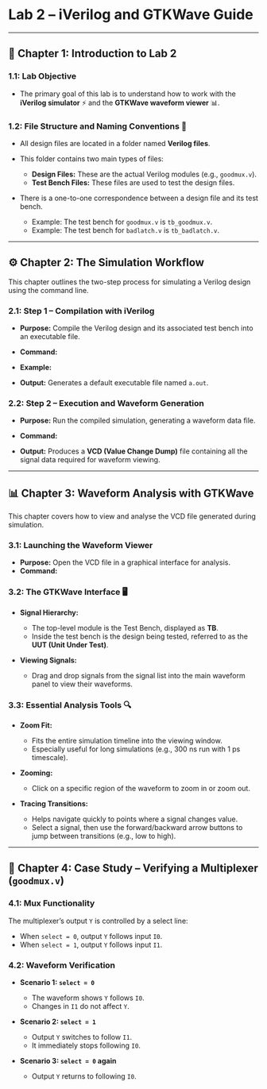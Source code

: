 # Lab 2 – iVerilog and GTKWave Guide

---

## 📘 Chapter 1: Introduction to Lab 2

### 1.1: Lab Objective  
- The primary goal of this lab is to understand how to work with the **iVerilog simulator** ⚡ and the **GTKWave waveform viewer** 📊.  

### 1.2: File Structure and Naming Conventions 📂  
- All design files are located in a folder named **Verilog files**.  
- This folder contains two main types of files:  
  - **Design Files:** These are the actual Verilog modules (e.g., `goodmux.v`).  
  - **Test Bench Files:** These files are used to test the design files.  

- There is a one-to-one correspondence between a design file and its test bench.  
  - Example: The test bench for `goodmux.v` is `tb_goodmux.v`.  
  - Example: The test bench for `badlatch.v` is `tb_badlatch.v`.  

---

## ⚙️ Chapter 2: The Simulation Workflow  

This chapter outlines the two-step process for simulating a Verilog design using the command line.  

### 2.1: Step 1 – Compilation with iVerilog  
- **Purpose:** Compile the Verilog design and its associated test bench into an executable file.  
- **Command:**  


- **Example:**  


- **Output:** Generates a default executable file named `a.out`.  

### 2.2: Step 2 – Execution and Waveform Generation  
- **Purpose:** Run the compiled simulation, generating a waveform data file.  
- **Command:**  


- **Output:** Produces a **VCD (Value Change Dump)** file containing all the signal data required for waveform viewing.  

---

## 📊 Chapter 3: Waveform Analysis with GTKWave  

This chapter covers how to view and analyse the VCD file generated during simulation.  

### 3.1: Launching the Waveform Viewer  
- **Purpose:** Open the VCD file in a graphical interface for analysis.  
- **Command:**  


### 3.2: The GTKWave Interface 🖥️  
- **Signal Hierarchy:**  
  - The top-level module is the Test Bench, displayed as **TB**.  
  - Inside the test bench is the design being tested, referred to as the **UUT (Unit Under Test)**.  

- **Viewing Signals:**  
  - Drag and drop signals from the signal list into the main waveform panel to view their waveforms.  

### 3.3: Essential Analysis Tools 🔍  
- **Zoom Fit:**  
  - Fits the entire simulation timeline into the viewing window.  
  - Especially useful for long simulations (e.g., 300 ns run with 1 ps timescale).  

- **Zooming:**  
  - Click on a specific region of the waveform to zoom in or zoom out.  

- **Tracing Transitions:**  
  - Helps navigate quickly to points where a signal changes value.  
  - Select a signal, then use the forward/backward arrow buttons to jump between transitions (e.g., low to high).  

---

## 🧪 Chapter 4: Case Study – Verifying a Multiplexer (`goodmux.v`)  

### 4.1: Mux Functionality  
The multiplexer’s output `Y` is controlled by a select line:  

- When `select = 0`, output `Y` follows input `I0`.  
- When `select = 1`, output `Y` follows input `I1`.  

### 4.2: Waveform Verification  
- **Scenario 1: `select = 0`**  
  - The waveform shows `Y` follows `I0`.  
  - Changes in `I1` do not affect `Y`.  

- **Scenario 2: `select = 1`**  
  - Output `Y` switches to follow `I1`.  
  - It immediately stops following `I0`.  

- **Scenario 3: `select = 0` again**  
  - Output `Y` returns to following `I0`.  
